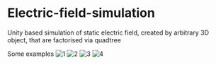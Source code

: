 # Electric-field-simulation
Unity based simulation of static electric field, created by arbitrary 3D object, that are factorised via quadtree

Some examples
![1](https://github.com/Dogzik/Electric-field-simulation/blob/master/Examples/1.jpg)
![2](https://github.com/Dogzik/Electric-field-simulation/blob/master/Examples/2.jpg)
![3](https://github.com/Dogzik/Electric-field-simulation/blob/master/Examples/3.jpg)
![4](https://github.com/Dogzik/Electric-field-simulation/blob/master/Examples/4.jpg)

